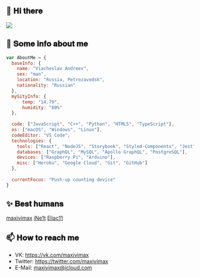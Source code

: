 ## 👋 𝐇𝐢 𝐭𝐡𝐞𝐫𝐞
<img src="https://i.pinimg.com/originals/3b/83/15/3b83155598486234070d9f736a9e389d.png">

## 📃 𝐒𝐨𝐦𝐞 𝐢𝐧𝐟𝐨 𝐚𝐛𝐨𝐮𝐭 𝐦𝐞

```javascript
var AboutMe = {
  baseInfo: {
    name: "Viacheslav Andreev",
    sex: "man",
    location: "Russia, Petrozavodsk",
    nationality: "Russian"
  },
  mySityInfo: {
      temp: "14.79",
      humidity: "80%"
  },
  
  code: ["JavaScript", "C++", "Python", "HTML5", "TypeScript"],
  os: ["macOS", "Windows", "Linux"],
  codeEditor: "VS Code",
  technologies: {
    tools: ["React", "NodeJS", "Storybook", "Styled-Components", "Jest", "Docker"],
    databases: ["GraphQL", "MySQL", "Apollo GraphQL", "PostgreSQL"],
    devices: ["Raspberry Pi", "Arduino"],
    misc: ["Heroku", "Google Cloud", "Git", "GitHub"]
  },
  
  currentFocus: "Push-up counting device"
}
```

## ✨ 𝐁𝐞𝐬𝐭 𝐡𝐮𝐦𝐚𝐧𝐬

[maxivimax](https://github.com/maxivimax) [iNe1t](https://github.com/iNe1t) [Eliac11](https://github.com/Eliac11) 

## 📫 𝐇𝐨𝐰 𝐭𝐨 𝐫𝐞𝐚𝐜𝐡 𝐦𝐞

-  VK: https://vk.com/maxivimax
-  Twitter: https://twitter.com/maxivimax
-  E-Mail: maxivimax@icloud.com
